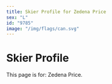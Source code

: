 ```yaml
---
title: Skier Profile for Zedena Price
sex: "L"
id: "9785"
image: "/img/flags/can.svg" 
---
```


# Skier Profile

This page is for: Zedena Price.
    